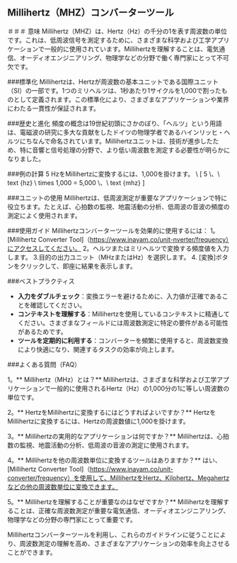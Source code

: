 ## Millihertz（MHZ）コンバーターツール

＃＃＃ 意味
Millihertz（MHZ）は、Hertz（Hz）の千分の1を表す周波数の単位です。これは、低周波信号を測定するために、さまざまな科学および工学アプリケーションで一般的に使用されています。Millihertzを理解することは、電気通信、オーディオエンジニアリング、物理学などの分野で働く専門家にとって不可欠です。

###標準化
Millihertzは、Hertzが周波数の基本ユニットである国際ユニット（SI）の一部です。1つのミリヘルツは、1秒あたり1サイクルを1,000で割ったものとして定義されます。この標準化により、さまざまなアプリケーションや業界にわたる一貫性が保証されます。

###歴史と進化
頻度の概念は19世紀初頭にさかのぼり、「ヘルツ」という用語は、電磁波の研究に多大な貢献をしたドイツの物理学者であるハインリッヒ・ヘルツにちなんで命名されています。Millihertzユニットは、技術が進歩したため、特に音響と信号処理の分野で、より低い周波数を測定する必要性が明らかになりました。

###例の計算
5 HzをMillihertzに変換するには、1,000を掛けます。
\ [
5 \、\ text {hz} \ times 1,000 = 5,000 \、\ text {mhz}
\]

###ユニットの使用
Millihertzは、低周波測定が重要なアプリケーションで特に役立ちます。たとえば、心拍数の監視、地震活動の分析、低周波の音波の頻度の測定によく使用されます。

###使用ガイド
Millihertzコンバーターツールを効果的に使用するには：
1。[Millihertz Converter Tool]（https://www.inayam.co/unit-nverter/frequency）にアクセスしてください。
2。ヘルツまたはミリヘルツで変換する頻度値を入力します。
3.目的の出力ユニット（MHzまたはHz）を選択します。
4. [変換]ボタンをクリックして、即座に結果を表示します。

###ベストプラクティス
-  **入力をダブルチェック**：変換エラーを避けるために、入力値が正確であることを確認してください。
-  **コンテキストを理解する**：Millihertzを使用しているコンテキストに精通してください。さまざまなフィールドには周波数測定に特定の要件がある可能性があるためです。
-  **ツールを定期的に利用する**：コンバーターを頻繁に使用すると、周波数変換により快適になり、関連するタスクの効率が向上します。

###よくある質問（FAQ）

1。** Millihertz（MHz）とは？**
Millihertzは、さまざまな科学および工学アプリケーションで一般的に使用されるHertz（Hz）の1,000分の1に等しい周波数の単位です。

2。** HertzをMillihertzに変換するにはどうすればよいですか？**
HertzをMillihertzに変換するには、Hertzの周波数値に1,000を掛けます。

3。** Millihertzの実用的なアプリケーションは何ですか？**
Millihertzは、心拍数の監視、地震活動の分析、低周波の音波の測定に使用されます。

4。** Millihertzを他の周波数単位に変換するツールはありますか？**
はい、[Millihertz Converter Tool]（https://www.inayam.co/unit-converter/frequency）を使用して、MillihertzをHertz、Kilohertz、Megahertzなどの他の周波数単位に変換できます。

5。** Millihertzを理解することが重要なのはなぜですか？**
Millihertzを理解することは、正確な周波数測定が重要な電気通信、オーディオエンジニアリング、物理学などの分野の専門家にとって重要です。

Millihertzコンバーターツールを利用し、これらのガイドラインに従うことにより、周波数測定の理解を高め、さまざまなアプリケーションの効率を向上させることができます。